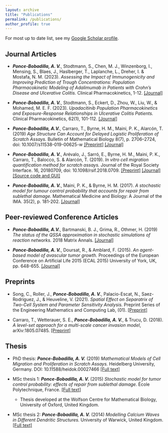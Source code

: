 ```yaml
---
layout: archive
title: "Publications"
permalink: /publications/
author_profile: true
---
```


For most up to date list, see my [Google Scholar profile](https://scholar.google.co.uk/citations?user=qPGebTIAAAAJ&hl=en).

## Journal Articles

* ***Ponce-Bobadilla, A. V.***, Stodtmann, S., Chen, M. J., Winzenborg, I., Mensing, S., Blaes, J., Haslberger, T., Laplanche, L., Dreher, I. & Mostafa, N. M. (2023). *Assessing the Impact of Immunogenicity and Improving Prediction of Trough Concentrations: Population Pharmacokinetic Modeling of Adalimumab in Patients with Crohn’s Disease and Ulcerative Colitis.* Clinical Pharmacokinetics, 1-12. [[Journal]](https://link.springer.com/article/10.1007/s40262-023-01221-x)

* ***Ponce-Bobadilla, A. V.***, Stodtmann, S., Eckert, D., Zhou, W., Liu, W., & Mohamed, M. E. F. (2023). *Upadacitinib Population Pharmacokinetics and Exposure-Response Relationships in Ulcerative Colitis Patients.* Clinical Pharmacokinetics, 62(1), 101-112. [[Journal]](https://link.springer.com/article/10.1007/s40262-022-01191-6)

* ***Ponce-Bobadilla, A.V.***, Carraro, T., Byrne, H. M., Maini, P. K., Alarcón, T. (2019) *Age Structure Can Account for Delayed Logistic Proliferation of Scratch Assays.* Bulletin of Mathematical Biology 8(7), p. 2706–2724, doi: 10.1007/s11538-019-00625-w [[Preprint]](https://www.biorxiv.org/content/10.1101/540526v1) [[Journal]](https://link.springer.com/article/10.1007/s11538-019-00625-w)

* ***Ponce-Bobadilla, A. V.***, Arévalo, J., Sarró, E., Byrne, H. M., Maini, P. K., Carraro, T., Balocco, S. & Alarcón, T. (2019). *In vitro cell migration quantification method for scratch assays.* Journal of the Royal Society Interface. 16, 20180709, doi: 10.1098/rsif.2018.0709. [[Preprint]](https://arxiv.org/abs/1806.09219) [[Journal]](https://royalsocietypublishing.org/doi/abs/10.1098/rsif.2018.0709) [[Source code and GUI]](https://bitbucket.org/anavictoria-ponce/local_migration_quantification_scratch_assays/src/master/)

* ***Ponce-Bobadilla, A. V.***, Maini, P. K., & Byrne, H. M. (2017). *A stochastic model for tumour control probability that accounts for repair from sublethal damage.* Mathematical Medicine and Biology: A Journal of the IMA. 35(2), p. 181-202. [[Journal]](https://academic.oup.com/imammb/article-abstract/35/2/181/3055078?redirectedFrom=fulltext)

## Peer-reviewed Conference Articles

* ***Ponce-Bobadilla, A.V.***, Bartmanski, B. J., Grima, R., Othmer, H. (2019) *The status of the QSSA approximation in stochastic simulations of reaction networks.* 2018 Matrix Annals. [[Journal]](https://www.matrix-inst.org.au/wp_Matrix2016/wp-content/uploads/2019/05/Bobadilla.pdf)

* ***Ponce-Bobadilla, A. V.***, Doursat, R., & Amblard, F. (2015). *An agent-based model of avascular tumor growth.* Proceedings of the European Conference on Artificial Life 2015 (ECAL 2015) University of York, UK, pp. 648-655. [[Journal]](https://www.mitpressjournals.org/doi/abs/10.1162/978-0-262-33027-5-ch114)


## Preprints

* Song, C., Roller, J., ***Ponce-Bobadilla, A. V.***, Palacio-Escat, N., Saez-Rodriguez, J., & Heuveline, V. (2021). *Spatial Effect on Separatrix of Two-Cell System and Parameter Sensitivity Analysis.* Preprint Series of the Engineering Mathematics and Computing Lab, (01). [[Preprint]](https://journals.ub.uni-heidelberg.de/index.php/emcl-pp/article/view/81012)

* Carraro, T., Wetterauer, S. E., ***Ponce-Bobadilla, A. V.***, & Trucu, D. (2018). *A level-set approach for a multi-scale cancer invasion model*, arXiv:1805.07485. [[Preprint]](https://arxiv.org/abs/1805.07485)

## Thesis

* PhD thesis: ***Ponce-Bobadilla, A. V.*** (2019) *Mathematical Models of Cell Migration and Proliferation in Scratch Assays.* Heidelberg University, Germany. DOI: 10.11588/heidok.00027466 [[Full text]](http://archiv.ub.uni-heidelberg.de/volltextserver/27466/)

* MSc thesis 1: ***Ponce-Bobadilla, A. V.*** (2015) *Stochastic model for tumor control probability: effects of repair from sublethal damage.* École Polytechnique, France. [[Full text]](https://pdfs.semanticscholar.org/9e2b/5654d904fda29bcc2ec2edfcc2baa35818aa.pdf)
  * Thesis developed at the Wolfson Centre for Mathematical Biology, University of Oxford, United Kingdom.

* MSc thesis 2: ***Ponce-Bobadilla, A. V.*** (2014) *Modelling Calcium Waves in Different
Dendritic Structures.* University of Warwick, United Kingdom. [[Full text]](https://warwick.ac.uk/fac/cross_fac/complexity/study/emmcs/outcomes/studentprojects/ponce_bobadilla_m1.pdf)
